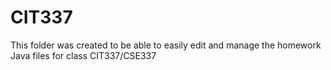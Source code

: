 # CIT337
This folder was created to be able to easily edit and manage the homework Java files for class CIT337/CSE337
